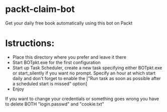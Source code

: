 # packt-claim-bot
Get your daily free book automatically using this bot on Packt
# Istructions:
* Place this directory where you prefer and leave it there
* Start BOTpkt.exe for the first configuration
* Start up Task Scheduler, create a new task specifying either BOTpkt.exe or start_silently if you want no prompt.
	 Specify an hour at which start daily and don't forget to enable the 
         ["Run task as soon as possible after a scheduled start is missed" option]
* Enjoy

If you want to change your credentials or something goes wrong you have to delete BOTH "login.passwd" and "cookie.txt"
